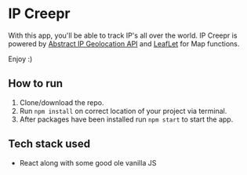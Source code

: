 # IP Creepr

With this app, you'll be able to track IP's all over the world. IP Creepr is powered by [Abstract IP Geolocation API](https://www.abstractapi.com/ip-geolocation-api) and [LeafLet](https://leafletjs.com/) for Map functions.

Enjoy :)

## How to run
1. Clone/download the repo.
2. Run `npm install` on correct location of your project via terminal.
3. After packages have been installed run `npm start` to start the app.

## Tech stack used
- React along with some good ole vanilla JS
